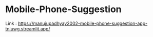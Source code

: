 # Mobile-Phone-Suggestion
Link : https://manujupadhyay2002-mobile-phone-suggestion-app-tniuwg.streamlit.app/
